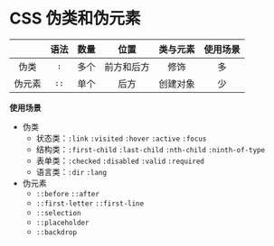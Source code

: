 # CSS 伪类和伪元素

|        | 语法 | 数量 |    位置    | 类与元素 | 使用场景 |
| :----: | :--: | :--: | :--------: | :------: | :------: |
|  伪类  | `:`  | 多个 | 前方和后方 |   修饰   |    多    |
| 伪元素 | `::` | 单个 |    后方    | 创建对象 |    少    |

**使用场景**

- 伪类
  - 状态类：`:link` `:visited` `:hover` `:active` `:focus`
  - 结构类：`:first-child` `:last-child` `:nth-child` `:ninth-of-type`
  - 表单类：`:checked` `:disabled` `:valid` `:required`
  - 语言类：`:dir` `:lang`
- 伪元素
  - `::before` `::after`
  - `::first-letter` `::first-line`
  - `::selection`
  - `::placeholder`
  - `::backdrop`
